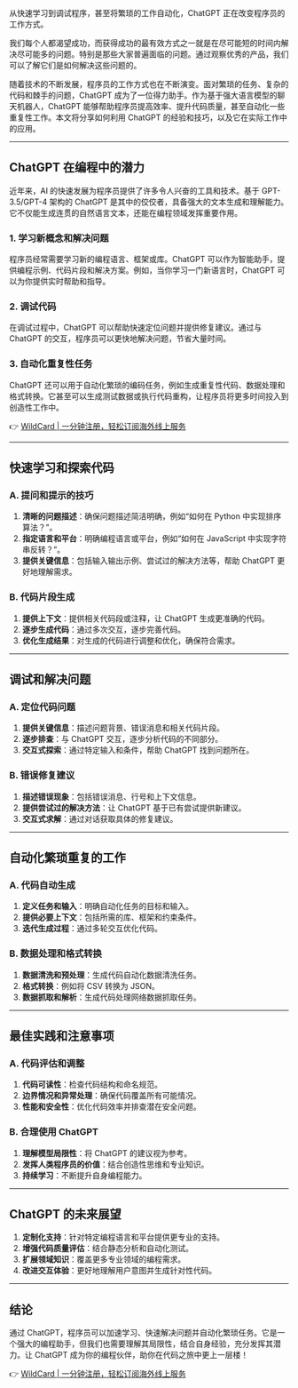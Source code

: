 从快速学习到调试程序，甚至将繁琐的工作自动化，ChatGPT 正在改变程序员的工作方式。

我们每个人都渴望成功，而获得成功的最有效方式之一就是在尽可能短的时间内解决尽可能多的问题。特别是那些大家普遍面临的问题。通过观察优秀的产品，我们可以了解它们是如何解决这些问题的。

随着技术的不断发展，程序员的工作方式也在不断演变。面对繁琐的任务、复杂的代码和棘手的问题，ChatGPT 成为了一位得力助手。作为基于强大语言模型的聊天机器人，ChatGPT 能够帮助程序员提高效率、提升代码质量，甚至自动化一些重复性工作。本文将分享如何利用 ChatGPT 的经验和技巧，以及它在实际工作中的应用。

---

## ChatGPT 在编程中的潜力

近年来，AI 的快速发展为程序员提供了许多令人兴奋的工具和技术。基于 GPT-3.5/GPT-4 架构的 ChatGPT 是其中的佼佼者，具备强大的文本生成和理解能力。它不仅能生成连贯的自然语言文本，还能在编程领域发挥重要作用。

### 1. 学习新概念和解决问题

程序员经常需要学习新的编程语言、框架或库。ChatGPT 可以作为智能助手，提供编程示例、代码片段和解决方案。例如，当你学习一门新语言时，ChatGPT 可以为你提供实时帮助和指导。

### 2. 调试代码

在调试过程中，ChatGPT 可以帮助快速定位问题并提供修复建议。通过与 ChatGPT 的交互，程序员可以更快地解决问题，节省大量时间。

### 3. 自动化重复性任务

ChatGPT 还可以用于自动化繁琐的编码任务，例如生成重复性代码、数据处理和格式转换。它甚至可以生成测试数据或执行代码重构，让程序员将更多时间投入到创造性工作中。

👉 [WildCard | 一分钟注册，轻松订阅海外线上服务](https://bit.ly/bewildcard)

---

## 快速学习和探索代码

### A. 提问和提示的技巧

1. **清晰的问题描述**：确保问题描述简洁明确，例如“如何在 Python 中实现排序算法？”。
2. **指定语言和平台**：明确编程语言或平台，例如“如何在 JavaScript 中实现字符串反转？”。
3. **提供关键信息**：包括输入输出示例、尝试过的解决方法等，帮助 ChatGPT 更好地理解需求。

### B. 代码片段生成

1. **提供上下文**：提供相关代码段或注释，让 ChatGPT 生成更准确的代码。
2. **逐步生成代码**：通过多次交互，逐步完善代码。
3. **优化生成结果**：对生成的代码进行调整和优化，确保符合需求。

---

## 调试和解决问题

### A. 定位代码问题

1. **提供关键信息**：描述问题背景、错误消息和相关代码片段。
2. **逐步排查**：与 ChatGPT 交互，逐步分析代码的不同部分。
3. **交互式探索**：通过特定输入和条件，帮助 ChatGPT 找到问题所在。

### B. 错误修复建议

1. **描述错误现象**：包括错误消息、行号和上下文信息。
2. **提供尝试过的解决方法**：让 ChatGPT 基于已有尝试提供新建议。
3. **交互式求解**：通过对话获取具体的修复建议。

---

## 自动化繁琐重复的工作

### A. 代码自动生成

1. **定义任务和输入**：明确自动化任务的目标和输入。
2. **提供必要上下文**：包括所需的库、框架和约束条件。
3. **迭代生成过程**：通过多轮交互优化代码。

### B. 数据处理和格式转换

1. **数据清洗和预处理**：生成代码自动化数据清洗任务。
2. **格式转换**：例如将 CSV 转换为 JSON。
3. **数据抓取和解析**：生成代码处理网络数据抓取任务。

---

## 最佳实践和注意事项

### A. 代码评估和调整

1. **代码可读性**：检查代码结构和命名规范。
2. **边界情况和异常处理**：确保代码覆盖所有可能情况。
3. **性能和安全性**：优化代码效率并排查潜在安全问题。

### B. 合理使用 ChatGPT

1. **理解模型局限性**：将 ChatGPT 的建议视为参考。
2. **发挥人类程序员的价值**：结合创造性思维和专业知识。
3. **持续学习**：不断提升自身编程能力。

---

## ChatGPT 的未来展望

1. **定制化支持**：针对特定编程语言和平台提供更专业的支持。
2. **增强代码质量评估**：结合静态分析和自动化测试。
3. **扩展领域知识**：覆盖更多专业领域的编程需求。
4. **改进交互体验**：更好地理解用户意图并生成针对性代码。

---

## 结论

通过 ChatGPT，程序员可以加速学习、快速解决问题并自动化繁琐任务。它是一个强大的编程助手，但我们也需要理解其局限性，结合自身经验，充分发挥其潜力。让 ChatGPT 成为你的编程伙伴，助你在代码之旅中更上一层楼！

👉 [WildCard | 一分钟注册，轻松订阅海外线上服务](https://bit.ly/bewildcard)